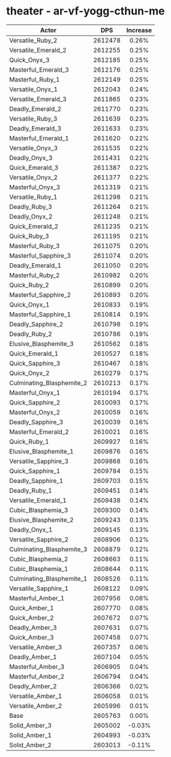 # theater - ar-vf-yogg-cthun-me
| Actor | DPS | Increase |
|---|:---:|:---:|
|Versatile_Ruby_2|2612478|0.26%|
|Versatile_Emerald_2|2612255|0.25%|
|Quick_Onyx_3|2612185|0.25%|
|Masterful_Emerald_3|2612176|0.25%|
|Masterful_Ruby_1|2612149|0.25%|
|Versatile_Onyx_1|2612043|0.24%|
|Versatile_Emerald_3|2611865|0.23%|
|Deadly_Emerald_2|2611770|0.23%|
|Versatile_Ruby_3|2611639|0.23%|
|Deadly_Emerald_3|2611633|0.23%|
|Masterful_Emerald_1|2611620|0.22%|
|Versatile_Onyx_3|2611535|0.22%|
|Deadly_Onyx_3|2611431|0.22%|
|Quick_Emerald_3|2611387|0.22%|
|Versatile_Onyx_2|2611377|0.22%|
|Masterful_Onyx_3|2611319|0.21%|
|Versatile_Ruby_1|2611298|0.21%|
|Deadly_Ruby_3|2611264|0.21%|
|Deadly_Onyx_2|2611248|0.21%|
|Quick_Emerald_2|2611235|0.21%|
|Quick_Ruby_3|2611195|0.21%|
|Masterful_Ruby_3|2611075|0.20%|
|Masterful_Sapphire_3|2611074|0.20%|
|Deadly_Emerald_1|2611050|0.20%|
|Masterful_Ruby_2|2610982|0.20%|
|Quick_Ruby_2|2610899|0.20%|
|Masterful_Sapphire_2|2610893|0.20%|
|Quick_Onyx_1|2610833|0.19%|
|Masterful_Sapphire_1|2610814|0.19%|
|Deadly_Sapphire_2|2610798|0.19%|
|Deadly_Ruby_2|2610786|0.19%|
|Elusive_Blasphemite_3|2610562|0.18%|
|Quick_Emerald_1|2610527|0.18%|
|Quick_Sapphire_3|2610467|0.18%|
|Quick_Onyx_2|2610279|0.17%|
|Culminating_Blasphemite_2|2610213|0.17%|
|Masterful_Onyx_1|2610194|0.17%|
|Quick_Sapphire_2|2610093|0.17%|
|Masterful_Onyx_2|2610059|0.16%|
|Deadly_Sapphire_3|2610039|0.16%|
|Masterful_Emerald_2|2610021|0.16%|
|Quick_Ruby_1|2609927|0.16%|
|Elusive_Blasphemite_1|2609876|0.16%|
|Versatile_Sapphire_3|2609868|0.16%|
|Quick_Sapphire_1|2609784|0.15%|
|Deadly_Sapphire_1|2609703|0.15%|
|Deadly_Ruby_1|2609451|0.14%|
|Versatile_Emerald_1|2609438|0.14%|
|Cubic_Blasphemia_3|2609300|0.14%|
|Elusive_Blasphemite_2|2609243|0.13%|
|Deadly_Onyx_1|2609145|0.13%|
|Versatile_Sapphire_2|2608906|0.12%|
|Culminating_Blasphemite_3|2608879|0.12%|
|Cubic_Blasphemia_2|2608663|0.11%|
|Cubic_Blasphemia_1|2608644|0.11%|
|Culminating_Blasphemite_1|2608526|0.11%|
|Versatile_Sapphire_1|2608122|0.09%|
|Masterful_Amber_1|2607956|0.08%|
|Quick_Amber_1|2607770|0.08%|
|Quick_Amber_2|2607672|0.07%|
|Deadly_Amber_3|2607631|0.07%|
|Quick_Amber_3|2607458|0.07%|
|Versatile_Amber_3|2607357|0.06%|
|Deadly_Amber_1|2607104|0.05%|
|Masterful_Amber_3|2606905|0.04%|
|Masterful_Amber_2|2606794|0.04%|
|Deadly_Amber_2|2606366|0.02%|
|Versatile_Amber_1|2606058|0.01%|
|Versatile_Amber_2|2605996|0.01%|
|Base|2605763|0.00%|
|Solid_Amber_3|2605002|-0.03%|
|Solid_Amber_1|2604993|-0.03%|
|Solid_Amber_2|2603013|-0.11%|

